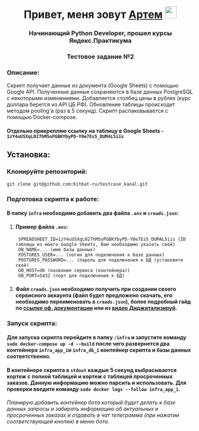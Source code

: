 <h1 align="center">Привет, меня зовут <a href="https://t.me/Taeray" target="_blank">Артем</a> 
<img src="https://github.com/blackcater/blackcater/raw/main/images/Hi.gif" height="32"/></h1>
<h3 align="center">Начинающий Python Developer, прошел курсы Яндекс.Практикума</h3>
<h3 align="center">Тестовое задание №2</h3>

### Описание: ###

Скрипт получает данные из документа (Google Sheets) с помощью Google API.
Полученные данные сохраняются в базе данных PostgreSQL с некоторыми изменениями.
Добавляется столбец цены в рублях (курс доллара берется из API ЦБ РФ).
Обновление таблицы происходит методом pooling'a (раз в 5 секунд).
Скрипт распаковывается с помощью Docker-compose.
#### Отдельно прикрепляю ссылку на таблицу в Google Sheets - `1zY4uUSXqL027hM5oPGBKYbyPD-Y0e7Es5_DUM4L5iis` ####

## Установка: ##

### Клонируйте репозиторий: ###

    git clone git@github.com:KitKat-ru/testcase_kanal.git

### Подготовка скрипта к работе: ###

#### В папку `infra` необходимо добавить два файла `.env` и `creads.json`:
1. #### Пример файла `.env`:

        SPREADSHEET_ID=1zY4uUSXqL027hM5oPGBKYbyPD-Y0e7Es5_DUM4L5iis (ID таблицы из моего Google Sheets, Вам необходимо указать свой)
        DB_NAME=... (имя базы данных)
        POSTGRES_USER=... (логин для подключения к базе данных)
        POSTGRES_PASSWORD=... (пароль для подключения к БД (установите свой)
        DB_HOST=db (название сервиса (контейнера))
        DB_PORT=5432 (порт для подключения к БД)

2. #### Файл `creads.json` необходимо получить при создании своего сервисного аккаунта (файл будет предложено скачать, его необходимо переименовать в `creads.json`), более подробный гайд по [ссылке оф. документации](https://support.google.com/a/answer/7378726?hl=ru) или из [видео Диджитализируй](https://support.google.com/a/answer/7378726?hl=ru).
### Запуск скрипта: ###
#### Для запуска скрипта перейдите в папку `/infra` и запустите команду `sudo docker-compose up -d --build` после чего развернется два контейнера `infra_app_1`и `infra_db_1` контейнер скрипта и базы данных соответственно. ####
#### В контейнере скрипта в `stdout` каждые 5 секунд выбрасывается кортеж с полной таблицей и кортеж с таблицей просроченных заказов. Данную информацию можно парсить и использовать. Для проверки введите команду `sudo docker logs --follow infra_app_1`. ########

*Планирую добавить контейнер бота который будет делать к базе данных запросы и забирать информацию об актуальных и просроченных заказах и отдавать в чат телеграмма (при нажатии соответствующей кнопки) в меню бота.*
